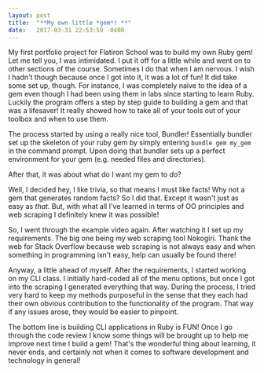 ```yaml
---
layout: post
title:  "**My own little *gem*! **"
date:   2017-03-31 22:53:59 -0400
---
```



My first portfolio project for Flatiron School was to build my own Ruby gem! Let me tell you, I was intimidated. I put it off for a little while and went on to other sections of the course. Sometimes I do that when I am nervous. I wish I hadn't though because once I got into it, it was a lot of fun! It did take some set up, though. For instance, I was completely naive to the idea of a gem even though I had been using them in labs since starting to learn Ruby. Luckily the program offers a step by step guide to building a gem and that was a lifesaver! It really showed how to take all of your tools out of your toolbox and when to use them. 

The process started by using a really nice tool, Bundler! Essentially bundler set up the skeleton of your ruby gem by simply entering `bundle gem my_gem` in the command prompt. Upon doing that bundler sets up a perfect environment for your gem (e.g. needed files and directories). 

After that, it was about what do I want my gem to *do*? 

Well, I decided hey, I like trivia, so that means I must like facts! Why not a gem that generates random facts? So I did that. Except it wasn't just as easy as *that*. But, with what all I've learned in terms of OO principles and web scraping I definitely knew it was possible! 

So, I went through the example video again. After watching it I set up my requirements. The big one being my web scraping tool Nokogiri. Thank the web for Stack Overflow because web scraping is not always easy and when something in programming isn't easy, help can usually be found there! 

Anyway, a little ahead of myself. After the requirements, I started working on my CLI class. I initially hard-coded all of the menu options, but once I got into the scraping I generated everything that way. During the process, I tried very hard to keep my methods purposeful in the sense that they each had their own obvious contribution to the functionality of the program. That way if any issues arose, they would be easier to pinpoint. 

The bottom line is building CLI applications in Ruby is FUN! Once I go through the code review I know some things will be brought up to help me improve next time I build a gem! That's the wonderful thing about learning, it never ends, and certainly not when it comes to software development and technology in general!  
